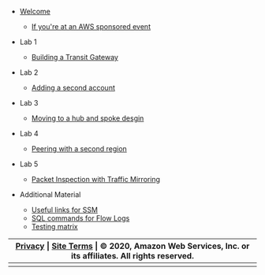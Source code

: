 - [Welcome](init.md)
  - [If you're at an AWS sponsored event](at-aws-event-steps.md)
- Lab 1

  - [Building a Transit Gateway](Lab1Instructions.md)
- Lab 2

  - [Adding a second account](Lab2Instructions.md)
- Lab 3

  - [Moving to a hub and spoke desgin](Lab3Instructions.md)
- Lab 4

  - [Peering with a second region](Lab4Instructions.md)
- Lab 5

  - [Packet Inspection with Traffic Mirroring](Lab5Instructions.md)
- Additional Material

  - [Useful links for SSM](UsefulLinks.md)
  - [SQL commands for Flow Logs](SQLAthena.md)
  - [Testing matrix](testingmatrix.md)

| <a href="https://aws.amazon.com/privacy/?nc1=f_pr">Privacy</a> \| <a href="https://aws.amazon.com/terms/?nc1=f_pr">Site Terms</a> \| © 2020, Amazon Web Services, Inc. or its affiliates. All rights reserved. |
| ------------------------------------------------------------ |
|                                                              |



